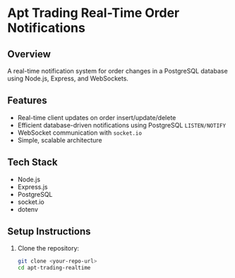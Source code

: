 # Apt Trading Real-Time Order Notifications

## Overview
A real-time notification system for order changes in a PostgreSQL database using Node.js, Express, and WebSockets.

## Features
- Real-time client updates on order insert/update/delete
- Efficient database-driven notifications using PostgreSQL `LISTEN/NOTIFY`
- WebSocket communication with `socket.io`
- Simple, scalable architecture

## Tech Stack
- Node.js
- Express.js
- PostgreSQL
- socket.io
- dotenv

## Setup Instructions

1. Clone the repository:
   ```bash
   git clone <your-repo-url>
   cd apt-trading-realtime
